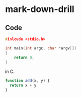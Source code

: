 # mark-down-drill

## Code

```C {.line-numbers}
#inlcude <stdio.h>

int main(int argc, char *argv[])
{
    return 0;
}
```

in C.

```javascript {.line-numbers}
function add(x, y) {
  return x + y
}
```
